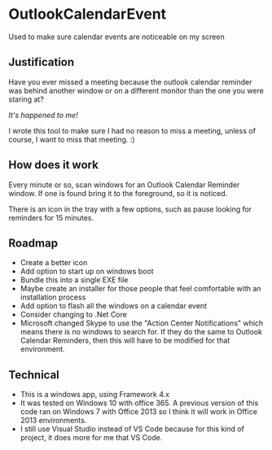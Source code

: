 # OutlookCalendarEvent

Used to make sure calendar events are noticeable on my screen

## Justification

Have you ever missed a meeting because the outlook calendar reminder was behind another window or on a different monitor than the one you were staring at? 

_It's happened to me!_

I wrote this tool to make sure I had no reason to miss a meeting, unless of course, I want to miss that meeting. :) 

## How does it work

Every minute or so, scan windows for an Outlook Calendar Reminder window.  If one is found bring it to the foreground, so it is noticed.

There is an icon in the tray with a few options, such as pause looking for reminders for 15 minutes.  

## Roadmap

-   Create a better icon 
-   Add option to start up on windows boot
-   Bundle this into a single EXE file
-   Maybe create an installer for those people that feel comfortable with an installation process
-   Add option to flash all the windows on a calendar event 
-   Consider changing to .Net Core 
-   Microsoft changed Skype to use the "Action Center Notifications" which means there is no windows to search for.  If they do the same to Outlook Calendar Reminders, then this will have to be modified for that environment. 

## Technical

-   This is a windows app, using Framework 4.x 
-   It was tested on Windows 10 with office 365.  A previous version of this code ran on Windows 7 with Office 2013 so I think it will work in Office 2013 environments. 
-   I still use Visual Studio instead of VS Code because for this kind of project, it does more for me that VS Code. 
